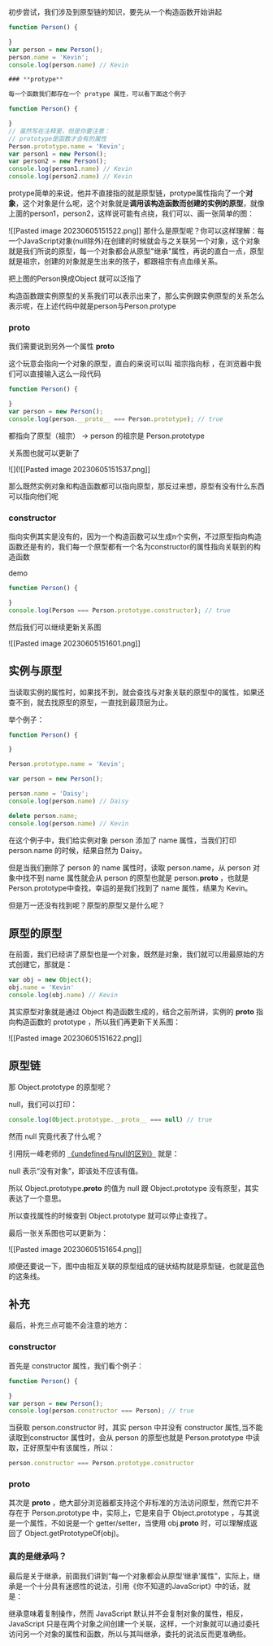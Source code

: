 初步尝试，我们涉及到原型链的知识，要先从一个构造函数开始讲起

``` js
function Person() {

}
var person = new Person();
person.name = 'Kevin';
console.log(person.name) // Kevin

### **protype**

每一个函数我们都存在一个 protype 属性，可以看下面这个例子

function Person() {

}
// 虽然写在注释里，但是你要注意：
// prototype是函数才会有的属性
Person.prototype.name = 'Kevin';
var person1 = new Person();
var person2 = new Person();
console.log(person1.name) // Kevin
console.log(person2.name) // Kevin
```

protype简单的来说，他并不直接指的就是原型链，protype属性指向了一个**对象**，这个对象是什么呢，这个对象就是**调用该构造函数而创建的实例的原型**，就像上面的person1，person2，这样说可能有点绕，我们可以、画一张简单的图：

![[Pasted image 20230605151522.png]]
那什么是原型呢？你可以这样理解：每一个JavaScript对象(null除外)在创建的时候就会与之关联另一个对象，这个对象就是我们所说的原型，每一个对象都会从原型"继承"属性，再说的直白一点，原型就是祖宗，创建的对象就是生出来的孩子，都跟祖宗有点血缘关系。

把上图的Person换成Object 就可以泛指了

构造函数跟实例原型的关系我们可以表示出来了，那么实例跟实例原型的关系怎么表示呢，在上述代码中就是person与Person.protype

### **__proto__**

我们需要说到另外一个属性 **proto**

这个玩意会指向一个对象的原型，直白的来说可以叫 祖宗指向标 ，在浏览器中我们可以直接输入这么一段代码

```js
function Person() {

}
var person = new Person();
console.log(person.__proto__ === Person.prototype); // true
```

都指向了原型（祖宗） → person 的祖宗是 Person.prototype

关系图也就可以更新了

![](![[Pasted image 20230605151537.png]]

那么既然实例对象和构造函数都可以指向原型，那反过来想，原型有没有什么东西可以指向他们呢

### **constructor**

指向实例其实是没有的，因为一个构造函数可以生成n个实例，不过原型指向构造函数还是有的，我们每一个原型都有一个名为constructor的属性指向关联到的构造函数

demo

```js
function Person() {

}
console.log(Person === Person.prototype.constructor); // true
```

然后我们可以继续更新关系图

![[Pasted image 20230605151601.png]]

## 实例与原型

当读取实例的属性时，如果找不到，就会查找与对象关联的原型中的属性，如果还查不到，就去找原型的原型，一直找到最顶层为止。

举个例子：

```js
function Person() {

}

Person.prototype.name = 'Kevin';

var person = new Person();

person.name = 'Daisy';
console.log(person.name) // Daisy

delete person.name;
console.log(person.name) // Kevin
```

在这个例子中，我们给实例对象 person 添加了 name 属性，当我们打印 person.name 的时候，结果自然为 Daisy。

但是当我们删除了 person 的 name 属性时，读取 person.name，从 person 对象中找不到 name 属性就会从 person 的原型也就是 person.**proto** ，也就是 Person.prototype中查找，幸运的是我们找到了 name 属性，结果为 Kevin。

但是万一还没有找到呢？原型的原型又是什么呢？

## 原型的原型

在前面，我们已经讲了原型也是一个对象，既然是对象，我们就可以用最原始的方式创建它，那就是：
```js
var obj = new Object();
obj.name = 'Kevin'
console.log(obj.name) // Kevin
```

其实原型对象就是通过 Object 构造函数生成的，结合之前所讲，实例的 **proto** 指向构造函数的 prototype ，所以我们再更新下关系图：

![[Pasted image 20230605151622.png]]

## 原型链

那 Object.prototype 的原型呢？

null，我们可以打印：

```js
console.log(Object.prototype.__proto__ === null) // true
```

然而 null 究竟代表了什么呢？

引用阮一峰老师的 [《undefined与null的区别》](http://www.ruanyifeng.com/blog/2014/03/undefined-vs-null.html) 就是：

null 表示“没有对象”，即该处不应该有值。

所以 Object.prototype.**proto** 的值为 null 跟 Object.prototype 没有原型，其实表达了一个意思。

所以查找属性的时候查到 Object.prototype 就可以停止查找了。

最后一张关系图也可以更新为：

![[Pasted image 20230605151654.png]]

顺便还要说一下，图中由相互关联的原型组成的链状结构就是原型链，也就是蓝色的这条线。

## 补充

最后，补充三点可能不会注意的地方：

### constructor

首先是 constructor 属性，我们看个例子：

```js
function Person() {

}
var person = new Person();
console.log(person.constructor === Person); // true
```

当获取 person.constructor 时，其实 person 中并没有 constructor 属性,当不能读取到constructor 属性时，会从 person 的原型也就是 Person.prototype 中读取，正好原型中有该属性，所以：
```js
person.constructor === Person.prototype.constructor
```

### **proto**

其次是 **proto** ，绝大部分浏览器都支持这个非标准的方法访问原型，然而它并不存在于 Person.prototype 中，实际上，它是来自于 Object.prototype ，与其说是一个属性，不如说是一个 getter/setter，当使用 obj.**proto** 时，可以理解成返回了 Object.getPrototypeOf(obj)。

### 真的是继承吗？

最后是关于继承，前面我们讲到“每一个对象都会从原型‘继承’属性”，实际上，继承是一个十分具有迷惑性的说法，引用《你不知道的JavaScript》中的话，就是：

继承意味着复制操作，然而 JavaScript 默认并不会复制对象的属性，相反，JavaScript 只是在两个对象之间创建一个关联，这样，一个对象就可以通过委托访问另一个对象的属性和函数，所以与其叫继承，委托的说法反而更准确些。